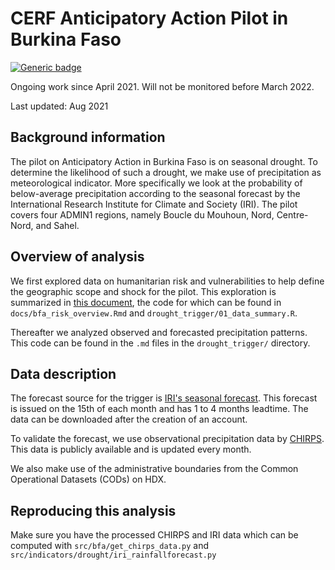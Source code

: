 # CERF Anticipatory Action Pilot in Burkina Faso

[![Generic badge](https://img.shields.io/badge/STATUS-UNDER%20DEVELOPMENT-%23007CE0)](https://shields.io/)

Ongoing work since April 2021. Will not be monitored before March 2022. 

Last updated: Aug 2021

## Background information
The pilot on Anticipatory Action in Burkina Faso is on seasonal drought. 
To determine the likelihood of such a drought, we make use of precipitation as meteorological indicator. 
More specifically we look at the probability of below-average precipitation according to the seasonal forecast
by the International Research Institute for Climate and Society (IRI).  The pilot covers four ADMIN1 regions, namely Boucle du Mouhoun, Nord, Centre-Nord, and Sahel.
 
## Overview of analysis
We first explored data on humanitarian risk and vulnerabilities to help define the geographic scope and shock for the pilot. This exploration is summarized in [this document](https://ocha-dap.github.io/pa-anticipatory-action/analyses/bfa/notebooks/bfa_risk_overview.html), the code for which can be found in  `docs/bfa_risk_overview.Rmd` and `drought_trigger/01_data_summary.R`. 

Thereafter we analyzed observed and forecasted precipitation patterns. This code can be found in the `.md` files in the `drought_trigger/` directory. 

## Data description

The forecast source for the trigger is 
[IRI's seasonal forecast](https://iridl.ldeo.columbia.edu/maproom/Global/Forecasts/NMME_Seasonal_Forecasts/Precipitation_ELR.html). 
This forecast is issued on the 15th of each month and has 1 to 4 months leadtime. 
The data can be downloaded after the creation of an account. 

To validate the forecast, we use observational precipitation data by [CHIRPS](https://www.chc.ucsb.edu/data/chirps). 
This data is publicly available and is updated every month. 

We also make use of the administrative boundaries from the 
Common Operational Datasets (CODs) on HDX. 

## Reproducing this analysis
Make sure you have the processed CHIRPS and IRI data which can be
computed with `src/bfa/get_chirps_data.py` and 
`src/indicators/drought/iri_rainfallforecast.py`
